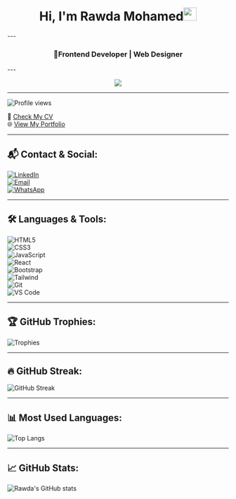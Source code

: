 <h1 align="center">Hi, I'm Rawda Mohamed<img width="30px" src="https://raw.githubusercontent.com/iampavangandhi/iampavangandhi/master/gifs/Hi.gif"></h1>
---


<h3 font-size="20" align="center">🌸Frontend Developer | Web Designer</h3>
---

<p align="center">
  <a href="https://github.com/rawdamohamed2/readme-typing-svg">
    <img src="https://readme-typing-svg.herokuapp.com?font=Time+New+Roman&color=cyan&size=25&center=true&vCenter=true&width=600&height=100&lines=I+Build+Interactive+%26+Modern+Web+Experiences;Frontend+Developer;Computer+Science+Student;Always+Learning+New+Things">
  </a>
</p> 

---

![Profile views](https://komarev.com/ghpvc/?username=rawdamohamed2&color=brightgreen)

📄 [Check My CV](#)  
🌐 [View My Portfolio](#)  

---

## 📬 Contact & Social:
[![LinkedIn](https://img.icons8.com/color/48/linkedin.png)](https://linkedin.com/in/your-link)  
[![Email](https://img.icons8.com/color/48/gmail.png)](mailto:your-email@gmail.com)  
[![WhatsApp](https://img.icons8.com/color/48/whatsapp.png)](#)  

---

## 🛠️ Languages & Tools:
![HTML5](https://img.icons8.com/color/48/html-5.png)  
![CSS3](https://img.icons8.com/color/48/css3.png)  
![JavaScript](https://img.icons8.com/color/48/javascript.png)  
![React](https://img.icons8.com/color/48/react-native.png)  
![Bootstrap](https://img.icons8.com/color/48/bootstrap.png)  
![Tailwind](https://img.icons8.com/color/48/tailwindcss.png)  
![Git](https://img.icons8.com/color/48/git.png)  
![VS Code](https://img.icons8.com/color/48/visual-studio-code-2019.png)  

---

## 🏆 GitHub Trophies:
![Trophies](https://github-profile-trophy.vercel.app/?username=rawdamohamed2&theme=algolia&margin-w=15&margin-h=15&no-bg=true&no-frame=true)

---

## 🔥 GitHub Streak:
![GitHub Streak](https://github-readme-streak-stats.herokuapp.com/?user=rawdamohamed2&theme=tokyonight)

---

## 📊 Most Used Languages:
![Top Langs](https://github-readme-stats.vercel.app/api/top-langs/?username=rawdamohamed2&layout=compact&theme=tokyonight)

---

## 📈 GitHub Stats:
![Rawda's GitHub stats](https://github-readme-stats.vercel.app/api?username=rawdamohamed2&show_icons=true&theme=tokyonight)
